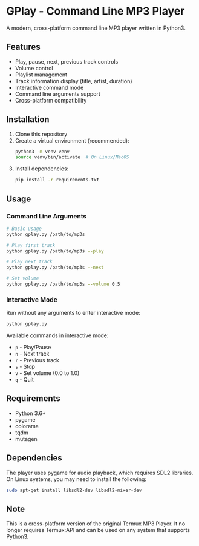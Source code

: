 # GPlay - Command Line MP3 Player

A modern, cross-platform command line MP3 player written in Python3.

## Features

- Play, pause, next, previous track controls
- Volume control
- Playlist management
- Track information display (title, artist, duration)
- Interactive command mode
- Command line arguments support
- Cross-platform compatibility

## Installation

1. Clone this repository
2. Create a virtual environment (recommended):
   ```bash
   python3 -m venv venv
   source venv/bin/activate  # On Linux/MacOS
   ```
3. Install dependencies:
   ```bash
   pip install -r requirements.txt
   ```

## Usage

### Command Line Arguments

```bash
# Basic usage
python gplay.py /path/to/mp3s

# Play first track
python gplay.py /path/to/mp3s --play

# Play next track
python gplay.py /path/to/mp3s --next

# Set volume
python gplay.py /path/to/mp3s --volume 0.5
```

### Interactive Mode

Run without any arguments to enter interactive mode:

```bash
python gplay.py
```

Available commands in interactive mode:
- `p` - Play/Pause
- `n` - Next track
- `r` - Previous track
- `s` - Stop
- `v` - Set volume (0.0 to 1.0)
- `q` - Quit

## Requirements

- Python 3.6+
- pygame
- colorama
- tqdm
- mutagen

## Dependencies

The player uses pygame for audio playback, which requires SDL2 libraries. On Linux systems, you may need to install the following:

```bash
sudo apt-get install libsdl2-dev libsdl2-mixer-dev
```

## Note

This is a cross-platform version of the original Termux MP3 Player. It no longer requires Termux:API and can be used on any system that supports Python3.
